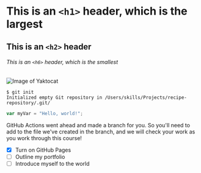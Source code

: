 # This is an `<h1>` header, which is the largest

## This is an `<h2>` header

###### This is an `<h6>` header, which is the smallest

![Image of Yaktocat](https://octodex.github.com/images/yaktocat.png)

```
$ git init
Initialized empty Git repository in /Users/skills/Projects/recipe-repository/.git/
```

``` javascript
var myVar = "Hello, world!";
```
GitHub Actions went ahead and made a branch for you. So you'll need to add to the file we've created in the branch, and we will check your work as you work through this course!

- [x] Turn on GitHub Pages
- [ ] Outline my portfolio
- [ ] Introduce myself to the world
